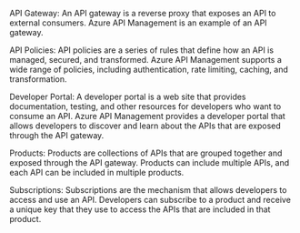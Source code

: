 API Gateway: An API gateway is a reverse proxy that exposes an API to external consumers. Azure API Management is an example of an API gateway.

API Policies: API policies are a series of rules that define how an API is managed, secured, and transformed. Azure API Management supports a wide range of policies, including authentication, rate limiting, caching, and transformation.

Developer Portal: A developer portal is a web site that provides documentation, testing, and other resources for developers who want to consume an API. Azure API Management provides a developer portal that allows developers to discover and learn about the APIs that are exposed through the API gateway.

Products: Products are collections of APIs that are grouped together and exposed through the API gateway. Products can include multiple APIs, and each API can be included in multiple products.

Subscriptions: Subscriptions are the mechanism that allows developers to access and use an API. Developers can subscribe to a product and receive a unique key that they use to access the APIs that are included in that product.